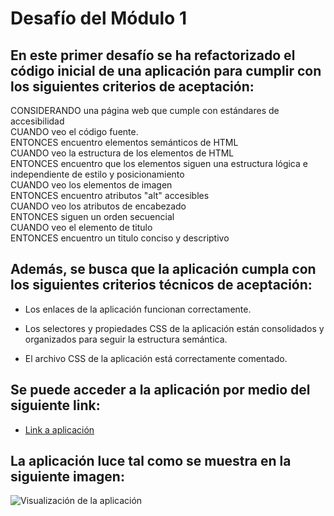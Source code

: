 # Desafío del Módulo 1

## En este primer desafío se ha refactorizado el código inicial de una aplicación para cumplir con los siguientes criterios de aceptación:

CONSIDERANDO una página web que cumple con estándares de accesibilidad  
CUANDO veo el código fuente.  
ENTONCES encuentro elementos semánticos de HTML  
CUANDO veo la estructura de los elementos de HTML  
ENTONCES encuentro que los elementos siguen una estructura lógica e independiente de estilo y posicionamiento  
CUANDO veo los elementos de imagen  
ENTONCES encuentro atributos "alt" accesibles   
CUANDO veo los atributos de encabezado  
ENTONCES siguen un orden secuencial  
CUANDO veo el elemento de titulo  
ENTONCES encuentro un titulo conciso y descriptivo  

## Además, se busca que la aplicación cumpla con los siguientes criterios técnicos de aceptación:

* Los enlaces de la aplicación funcionan correctamente.

* Los selectores y propiedades CSS de la aplicación están consolidados y organizados para seguir la estructura semántica.

* El archivo CSS de la aplicación está correctamente comentado.

## Se puede acceder a la aplicación por medio del siguiente link:

* [Link a aplicación](https://jorgeramirezanzaldo.github.io/Repositorio-Desafio-1/)

## La aplicación luce tal como se muestra en la siguiente imagen:

![Visualización de la aplicación](./assets/images/Application_Full_Size.png)

